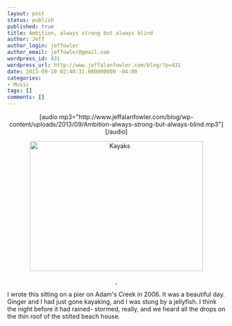 ```yaml
---
layout: post
status: publish
published: true
title: Ambition, always strong but always blind
author: Jeff
author_login: jeffowler
author_email: jeffowler@gmail.com
wordpress_id: 431
wordpress_url: http://www.jeffalanfowler.com/blog/?p=431
date: 2013-09-10 02:40:31.000000000 -04:00
categories:
- Music
tags: []
comments: []
---
```

<p style="text-align: center;">[audio mp3="http://www.jeffalanfowler.com/blog/wp-content/uploads/2013/09/Ambition-always-strong-but-always-blind.mp3"][/audio]</p>
<p style="text-align: center;"></p>
<p style="text-align: center;"><a href="http://www.jeffalanfowler.com/blog/wp-content/uploads/2013/09/August-7-2006-030.jpg"><img alt="Kayaks" src="http://www.jeffalanfowler.com/blog/wp-content/uploads/2013/09/August-7-2006-030.jpg" width="400" height="300" /></a><a href="http://www.jeffalanfowler.com/blog/wp-content/uploads/2013/09/August-7-2006-030.jpg">
</a></p>
<p style="text-align: center;"><a href="http://www.jeffalanfowler.com/blog/wp-content/uploads/2013/09/August-7-2006-030.jpg"> </a></p>
I wrote this sitting on a pier on Adam's Creek in 2006. It was a beautiful day. Ginger and I had just gone kayaking, and I was stung by a jellyfish. I think the night before it had rained- stormed, really, and we heard all the drops on the thin roof of the stilted beach house.

&nbsp;

